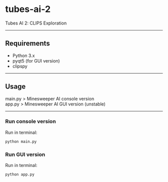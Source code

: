 # tubes-ai-2
Tubes AI 2: CLIPS Exploration



-------
## Requirements

- Python 3.x
- pyqt5 (for GUI version)
- clipspy

-------
## Usage

main.py > Minesweeper AI console version  
app.py > Minesweeper AI GUI version (unstable)

-------
### Run console version
Run in terminal:
```bash
python main.py
```
### Run GUI version
Run in terminal:
```bash
python app.py
```